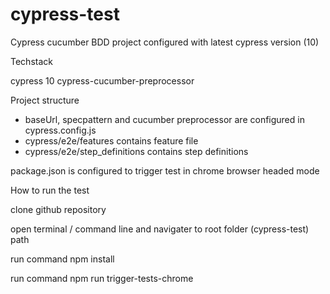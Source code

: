 # cypress-test

Cypress cucumber BDD project configured with latest cypress version (10)

Techstack 

cypress 10
cypress-cucumber-preprocessor

Project structure 
- baseUrl, specpattern and cucumber preprocessor are configured in cypress.config.js
- cypress/e2e/features contains feature file
- cypress/e2e/step_definitions contains step definitions


package.json is configured to trigger test in chrome browser headed mode 


How to run the test

clone github repository

open terminal / command line and navigater to root folder (cypress-test) path 

run command npm install

run command npm run trigger-tests-chrome

